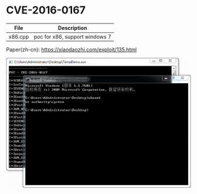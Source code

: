 # CVE-2016-0167

| File   | Description |
|--------|-------------|
|x86.cpp | poc for x86, support windows 7 |

Paper(zh-cn): https://xiaodaozhi.com/exploit/135.html

![screenshot](./screenshot.png)

